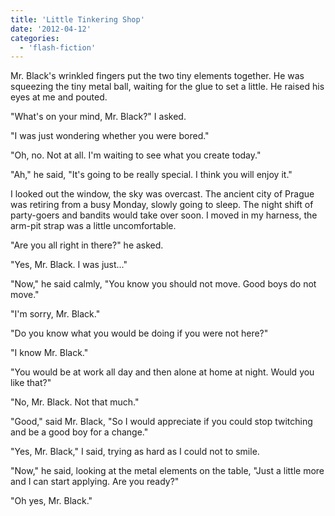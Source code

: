 ```yaml
---
title: 'Little Tinkering Shop'
date: '2012-04-12'
categories:
  - 'flash-fiction'
---
```


Mr. Black's wrinkled fingers put the two tiny elements together. He was
squeezing the tiny metal ball, waiting for the glue to set a little. He raised
his eyes at me and pouted.

<!-- truncate -->


"What's on your mind, Mr. Black?" I asked.

"I was just wondering whether you were bored."

"Oh, no. Not at all. I'm waiting to see what you create today."

"Ah," he said, "It's going to be really special. I think you will enjoy it."

I looked out the window, the sky was overcast. The ancient city of Prague was
retiring from a busy Monday, slowly going to sleep. The night shift of
party-goers and bandits would take over soon. I moved in my harness, the arm-pit
strap was a little uncomfortable.

"Are you all right in there?" he asked.

"Yes, Mr. Black. I was just..."

"Now," he said calmly, "You know you should not move. Good boys do not move."

"I'm sorry, Mr. Black."

"Do you know what you would be doing if you were not here?"

"I know Mr. Black."

"You would be at work all day and then alone at home at night. Would you like
that?"

"No, Mr. Black. Not that much."

"Good," said Mr. Black, "So I would appreciate if you could stop twitching and
be a good boy for a change."

"Yes, Mr. Black," I said, trying as hard as I could not to smile.

"Now," he said, looking at the metal elements on the table, "Just a little more
and I can start applying. Are you ready?"

"Oh yes, Mr. Black."
